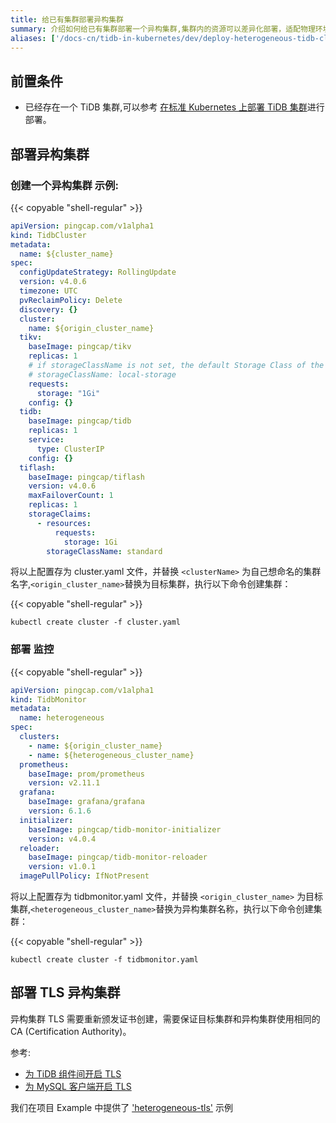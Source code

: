 ```yaml
---
title: 给已有集群部署异构集群
summary: 介绍如何给已有集群部署一个异构集群,集群内的资源可以差异化部署，适配物理环境或者资源需求。
aliases: ['/docs-cn/tidb-in-kubernetes/dev/deploy-heterogeneous-tidb-cluster/']
---
```


## 前置条件

* 已经存在一个 TiDB 集群,可以参考 [在标准 Kubernetes 上部署 TiDB 集群](deploy-on-general-kubernetes.md)进行部署。

## 部署异构集群

### 创建一个异构集群 示例:

{{< copyable "shell-regular" >}}

```yaml
apiVersion: pingcap.com/v1alpha1
kind: TidbCluster
metadata:
  name: ${cluster_name}
spec:
  configUpdateStrategy: RollingUpdate
  version: v4.0.6
  timezone: UTC
  pvReclaimPolicy: Delete
  discovery: {}
  cluster:
    name: ${origin_cluster_name}
  tikv:
    baseImage: pingcap/tikv
    replicas: 1
    # if storageClassName is not set, the default Storage Class of the Kubernetes cluster will be used
    # storageClassName: local-storage
    requests:
      storage: "1Gi"
    config: {}
  tidb:
    baseImage: pingcap/tidb
    replicas: 1
    service:
      type: ClusterIP
    config: {}
  tiflash:
    baseImage: pingcap/tiflash
    version: v4.0.6
    maxFailoverCount: 1
    replicas: 1
    storageClaims:
      - resources:
          requests:
            storage: 1Gi
        storageClassName: standard
```

将以上配置存为 cluster.yaml 文件，并替换 `<clusterName>` 为自己想命名的集群名字,`<origin_cluster_name>`替换为目标集群，执行以下命令创建集群：

{{< copyable "shell-regular" >}}

```shell
kubectl create cluster -f cluster.yaml
```


### 部署 监控

{{< copyable "shell-regular" >}}

```yaml
apiVersion: pingcap.com/v1alpha1
kind: TidbMonitor
metadata:
  name: heterogeneous
spec:
  clusters:
    - name: ${origin_cluster_name}
    - name: ${heterogeneous_cluster_name}
  prometheus:
    baseImage: prom/prometheus
    version: v2.11.1
  grafana:
    baseImage: grafana/grafana
    version: 6.1.6
  initializer:
    baseImage: pingcap/tidb-monitor-initializer
    version: v4.0.4
  reloader:
    baseImage: pingcap/tidb-monitor-reloader
    version: v1.0.1
  imagePullPolicy: IfNotPresent
```

将以上配置存为 tidbmonitor.yaml 文件，并替换 `<origin_cluster_name>` 为目标集群,`<heterogeneous_cluster_name>`替换为异构集群名称，执行以下命令创建集群：

{{< copyable "shell-regular" >}}

```shell
kubectl create cluster -f tidbmonitor.yaml
```

## 部署 TLS 异构集群
异构集群 TLS 需要重新颁发证书创建，需要保证目标集群和异构集群使用相同的CA (Certification Authority)。

参考:

- [为 TiDB 组件间开启 TLS](enable-tls-between-components.md)
- [为 MySQL 客户端开启 TLS](enable-tls-for-mysql-client.md)

我们在项目 Example 中提供了 ['heterogeneous-tls'](https://github.com/pingcap/tidb-operator/tree/master/examples/heterogeneous-tls) 示例

